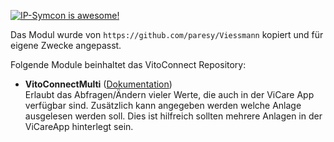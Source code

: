 [![IP-Symcon is awesome!](https://img.shields.io/badge/IP--Symcon-5.0-blue.svg)](https://www.symcon.de)

Das Modul wurde von `https://github.com/paresy/Viessmann` kopiert und für eigene Zwecke angepasst.

Folgende Module beinhaltet das VitoConnect Repository:

- __VitoConnectMulti__ ([Dokumentation](VitoConnectMulti/README.md))  
	Erlaubt das Abfragen/Ändern vieler Werte, die auch in der ViCare App verfügbar sind.
    Zusätzlich kann angegeben werden welche Anlage ausgelesen werden soll.
    Dies ist hilfreich sollten mehrere Anlagen in der ViCareApp hinterlegt sein.
